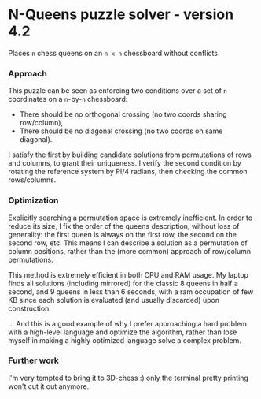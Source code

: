 # N-Queens puzzle solver - version 4.2

Places `n` chess queens on an `n x n` chessboard without conflicts.

### Approach

This puzzle can be seen as enforcing two conditions over a set of `n` coordinates on a `n`-by-`n` chessboard:
- There should be no orthogonal crossing (no two coords sharing row/column), 
- There should be no diagonal crossing (no two coords on same diagonal).

I satisfy the first by building candidate solutions from permutations of rows and columns, to grant their uniqueness. I verify the second condition by rotating the reference system by PI/4 radians, then checking the common rows/columns.

### Optimization

Explicitly searching a permutation space is extremely inefficient. In order to reduce its size, I fix the order of the queens description, without loss of generality: the first queen is always on the first row, the second on the second row, etc. This means I can describe a solution as a permutation of column positions, rather than the (more common) approach of row/column permutations.

This method is extremely efficient in both CPU and RAM usage. My laptop finds all solutions (including mirrored) for the classic 8 queens in half a second, and 9 queens in less than 6 seconds, with a ram occupation of few KB since each solution is evaluated (and usually discarded) upon construction.

... And this is a good example of why I prefer approaching a hard problem with a high-level language and optimize the algorithm, rather than lose myself in making a highly optimized language solve a complex problem.

### Further work

I'm very tempted to bring it to 3D-chess :) only the terminal pretty printing won't cut it out anymore.
